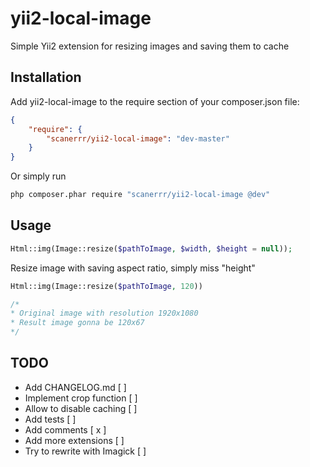 yii2-local-image
=========================

Simple Yii2 extension for resizing images and saving them to cache 


Installation
-------------
Add yii2-local-image to the require section of your composer.json file:
```json
{
    "require": {
        "scanerrr/yii2-local-image": "dev-master"
    }
}
```

Or simply run
```bash
php composer.phar require "scanerrr/yii2-local-image @dev"
```

Usage
-------------

```php
Html::img(Image::resize($pathToImage, $width, $height = null));
```

Resize image with saving aspect ratio, simply miss "height"
```php
Html::img(Image::resize($pathToImage, 120))

/* 
* Original image with resolution 1920x1080
* Result image gonna be 120x67
*/
```

TODO
-------------

-   Add CHANGELOG.md [ ]
-   Implement crop function [ ]
-   Allow to disable caching [ ]
-   Add tests [ ]
-   Add comments [ x ]
-   Add more extensions [ ]
-   Try to rewrite with Imagick [ ]